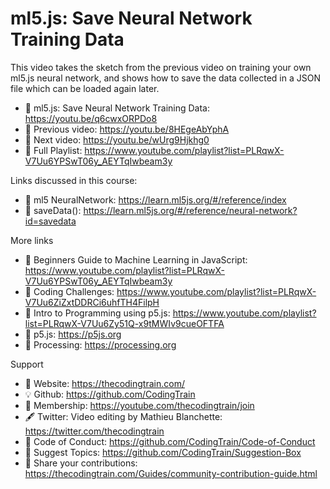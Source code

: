  # ml5.js: Save Neural Network Training Data
 
This video takes the sketch from the previous video on training your own ml5.js neural network, and shows how to save the data collected in a JSON file which can be loaded again later.

-   🔗  ml5.js: Save Neural Network Training Data: https://youtu.be/q6cwxORPDo8
-   🎥  Previous video: https://youtu.be/8HEgeAbYphA
-   🎥  Next video: https://youtu.be/wUrg9Hjkhg0
-   🎥  Full Playlist: https://www.youtube.com/playlist?list=PLRqwX-V7Uu6YPSwT06y_AEYTqIwbeam3y

Links discussed in this course:
-   🔗  ml5 NeuralNetwork: https://learn.ml5js.org/#/reference/index
-   🔗  saveData(): https://learn.ml5js.org/#/reference/neural-network?id=savedata

More links
-   🎥  Beginners Guide to Machine Learning in JavaScript: https://www.youtube.com/playlist?list=PLRqwX-V7Uu6YPSwT06y_AEYTqIwbeam3y
-   🎥  Coding Challenges: https://www.youtube.com/playlist?list=PLRqwX-V7Uu6ZiZxtDDRCi6uhfTH4FilpH
-   🎥  Intro to Programming using p5.js: https://www.youtube.com/playlist?list=PLRqwX-V7Uu6Zy51Q-x9tMWIv9cueOFTFA
-   🔗  p5.js: https://p5js.org
-   🔗  Processing: https://processing.org

Support
-   🚂  Website: https://thecodingtrain.com/
-   💡  Github: https://github.com/CodingTrain
-   💖  Membership: https://youtube.com/thecodingtrain/join
-   🖋️  Twitter: Video editing by Mathieu Blanchette: https://twitter.com/thecodingtrain
-   📄  Code of Conduct: https://github.com/CodingTrain/Code-of-Conduct
-   🚩  Suggest Topics: https://github.com/CodingTrain/Suggestion-Box
-   👾  Share your contributions: https://thecodingtrain.com/Guides/community-contribution-guide.html
